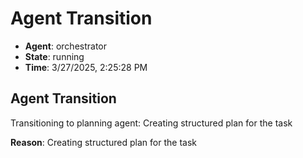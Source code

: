 # Agent Transition

- **Agent**: orchestrator
- **State**: running
- **Time**: 3/27/2025, 2:25:28 PM

## Agent Transition

Transitioning to planning agent: Creating structured plan for the task

**Reason**: Creating structured plan for the task

